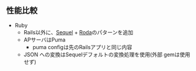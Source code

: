 
## 性能比較

* Ruby
  * Rails以外に、[Sequel](http://sequel.jeremyevans.net/) + [Roda](http://roda.jeremyevans.net/)のパターンを追加
  * APサーバはPuma
    * puma configは先のRailsアプリと同じ内容
  * JSON への変換はSequelデフォルトの変換処理を使用(外部 gemは使用せず)
